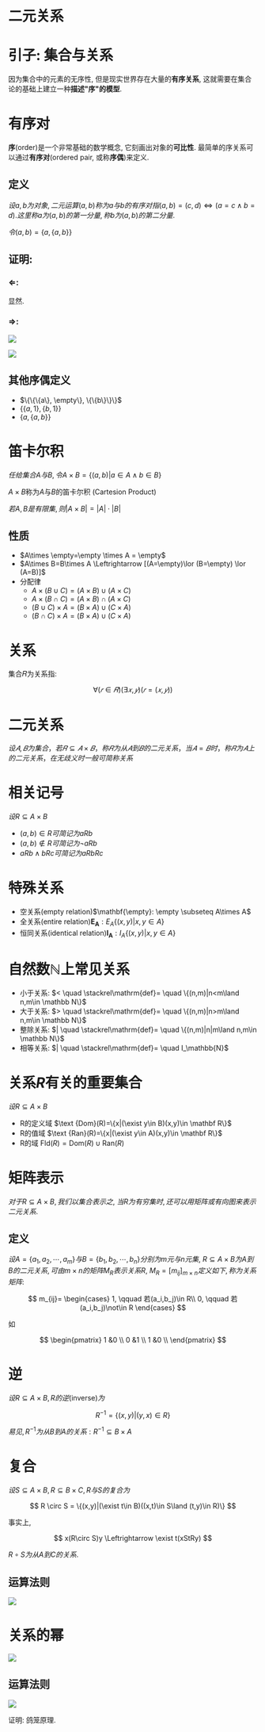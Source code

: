 # 二元关系

# 引子: 集合与关系

因为集合中的元素的无序性, 但是现实世界存在大量的**有序关系**, 这就需要在集合论的基础上建立一种**描述"序"的模型**.

# 有序对

**序**(order)是一个非常基础的数学概念, 它刻画出对象的**可比性**. 最简单的序关系可以通过**有序对**(ordered pair, 或称**序偶**)来定义.

## 定义

$设a, b为对象, 二元运算(a, b)称为a与b的有序对指(a, b)= (c,d)\Leftrightarrow (a=c \land b=d). 这里称a为(a, b)的第一分量, 称b为(a,b)的第二分量.$

$令(a, b)=\{{a}, \{a, b\}\}$

## 证明:

### $\Leftarrow$:

显然.

### $\Rightarrow$:

![](./image/2020-10-22-11-56-59.png)

![](./image/2020-10-22-12-00-52.png)

## 其他序偶定义

* $\{\{\{a\}, \empty\}, \{\{b\}\}\}$
* $\{\{a,1\},\{b, 1\}\}$
* $\{a,\{a,b\}\}$

# 笛卡尔积

$任给集合A与B, 令A\times B=\{(a,b)|a\in A \land  b\in B\}$

$A\times B$称为$A$与$B$的笛卡尔积 (Cartesion Product)

$若A,B是有限集, 则|A\times B|=|A|\cdot |B|$

## 性质

* $A\times \empty=\empty \times A = \empty$
* $A\times B=B\times A \Leftrightarrow [(A=\empty)\lor (B=\empty) \lor (A=B)]$
* 分配律
  * $A\times(B\cup C)=(A\times B)\cup(A\times C)$
  * $A\times(B\cap C)=(A\times B)\cap(A\times C)$
  * $(B\cup C)\times A=(B\times A)\cup(C\times A)$
  * $(B\cap C)\times A=(B\times A)\cup(C\times A)$


# 关系

集合𝑅为关系指:

$$
∀(𝑟∈𝑅)(∃𝑥,𝑦)(𝑟=(𝑥,𝑦))
$$


# ⼆元关系

$设𝐴,𝐵为集合，若𝑅⊆𝐴×𝐵， 称𝑅为从𝐴到𝐵的二元关系，当𝐴=𝐵时，称𝑅为𝐴 上的二元关系，在无歧义时一般可简称关系$

# 相关记号

$设R\subseteq A\times B$

* $(a, b)\in R 可简记为aRb$
* $(a, b)\not\in R 可简记为\lnot aRb$
* $aRb \land bRc 可简记为aRbRc$

# 特殊关系

* 空关系(empty relation)$\mathbf{\empty}: \empty \subseteq A\times A$
* 全关系(entire relation)$\mathbf{E_A}: E_A\{(x,y)|x,y\in A\}$
* 恒同关系(identical relation)$\mathbf{I_A}: I_A \{(x,y)|x,y\in A\}$

# 自然数$\mathbb{N}$上常见关系

* 小于关系: $< \quad \stackrel\mathrm{def}= \quad \{(n,m)|n<m\land n,m\in \mathbb N\}$
* 大于关系: $> \quad \stackrel\mathrm{def}= \quad \{(n,m)|n>m\land n,m\in \mathbb N\}$
* 整除关系: $| \quad \stackrel\mathrm{def}= \quad \{(n,m)|n|m\land n,m\in \mathbb N\}$
* 相等关系: $| \quad \stackrel\mathrm{def}= \quad I_\mathbb{N}$

# 关系$R$有关的重要集合

$设R\subseteq A\times B$

* R的定义域 $\text {Dom}(R)=\{x|(\exist y\in B)(x,y)\in \mathbf R\}$
* R的值域 $\text {Ran}(R)=\{x|(\exist y\in A)(x,y)\in \mathbf R\}$
* R的域 $\text {Fld}(R)=\text {Dom}(R)\cup \text {Ran}(R)$

# 矩阵表示

$对于R\subseteq A\times B, 我们以集合表示之,$
$当R为有穷集时, 还可以用矩阵或有向图来表示二元关系.$

## 定义

$设A=\{a_1,a_2,\cdots,a_m\}与B=\{b_1,b_2,\cdots,b_n\}分别为m元与n元集,$
$R\subseteq A\times B为A到B的二元关系, 可由m\times n的矩阵M_R表示关系R,$
$M_R=[m_{ij}]_{m\times n}定义如下, 称为关系矩阵:$

$$
m_{ij}=
\begin{cases}
1, \qquad 若(a_i,b_j)\in R\\
0, \qquad 若(a_i,b_j)\not\in R
\end{cases}
$$

如

$$
\begin{pmatrix}
1 &0 \\
0 &1 \\
1 &0 \\
\end{pmatrix}
$$

# 逆

$设R\subseteq A\times B, R的逆(\text{inverse})为$

$$
R^{-1}=\{(x,y)|(y,x)\in R\}
$$

$易见, R^{-1}为从B到A的关系: R^{-1}\subseteq B\times A$

# 复合

$设S\subseteq A\times B, R\subseteq B\times C, R与S的复合为$

$$
R \circ S = \{(x,y)|(\exist t\in B)((x,t)\in S\land (t,y)\in R)\}
$$

事实上,

$$
x(R\circ S)y \Leftrightarrow \exist t(xStRy)
$$

$R\circ S 为从A到C的关系$.

## 运算法则

![](./image/2020-10-26-11-50-15.png)

# 关系的幂

![](./image/2020-10-26-11-50-48.png)

## 运算法则

![](./image/2020-10-26-11-51-13.png)

证明: 鸽笼原理.